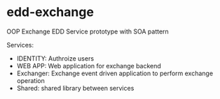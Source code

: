 # edd-exchange
OOP Exchange EDD Service prototype with SOA pattern


Services:
  - IDENTITY: Authroize users
  - WEB APP: Web application for exchange backend
  - Exchanger: Exchange event driven application to perform exchange operation
  - Shared: shared library between services
